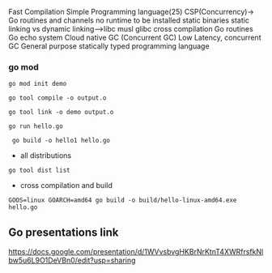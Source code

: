 Fast Compilation 
Simple Programming language(25)
CSP(Concurrency)-> Go routines and channels
no runtime to be installed
static binaries
static linking vs dynamic linking-->libc musl glibc
cross compilation
Go routines
Go echo system
Cloud native 
GC (Concurrent GC) Low Latency, concurrent GC
General purpose statically typed programming language






### go mod

```
go mod init demo
```

```
go tool compile -o output.o
```

```
go tool link -o demo output.o
```

```
go run hello.go
```

```
 go build -o hello1 hello.go
 ```


- all distributions

```
go tool dist list
```

- cross compilation and build

 ```
 GOOS=linux GOARCH=amd64 go build -o build/hello-linux-amd64.exe hello.go
 ```

 ## Go presentations link

 https://docs.google.com/presentation/d/1WVvsbvgHKBrNrKtnT4XWRfrsfkNlbw5u6L9O1DeVBn0/edit?usp=sharing